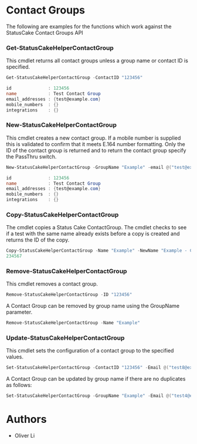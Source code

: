 # Contact Groups

The following are examples for the functions which work against the StatusCake Contact Groups API

### Get-StatusCakeHelperContactGroup
This cmdlet returns all contact groups unless a group name or contact ID is specified.

```powershell
Get-StatusCakeHelperContactGroup -ContactID "123456"

id              : 123456
name            : Test Contact Group
email_addresses : {test@example.com}
mobile_numbers  : {}
integrations    : {}
```

### New-StatusCakeHelperContactGroup
This cmdlet creates a new contact group. If a mobile number is supplied this is validated to confirm that it meets E.164 number formatting. Only the ID of the contact group is returned and to return the contact group specify the PassThru switch.

```powershell
New-StatusCakeHelperContactGroup -GroupName "Example" -email @("test@example.com") -mobile "+14155552671" -PassThru

id              : 123456
name            : Test Contact Group
email_addresses : {test@example.com}
mobile_numbers  : {}
integrations    : {}
```

### Copy-StatusCakeHelperContactGroup
The cmdlet copies a Status Cake ContactGroup. The cmdlet checks to see if a test with the same name already exists before a copy is created and returns the ID of the copy.

```powershell
Copy-StatusCakeHelperContactGroup -Name "Example" -NewName "Example - Copy"
234567
```

### Remove-StatusCakeHelperContactGroup
This cmdlet removes a contact group.

```powershell
Remove-StatusCakeHelperContactGroup -ID "123456"
```
A Contact Group can be removed by group name using the GroupName parameter.
```powershell
Remove-StatusCakeHelperContactGroup -Name "Example"
```

### Update-StatusCakeHelperContactGroup
This cmdlet sets the configuration of a contact group to the specified values.

```powershell
Set-StatusCakeHelperContactGroup -ContactID "123456" -Email @("test8@example.com")
```
A Contact Group can be updated by group name if there are no duplicates as follows:
```powershell
Set-StatusCakeHelperContactGroup -GroupName "Example" -Email @("test4@example.com") -SetByGroupName
```

# Authors
- Oliver Li